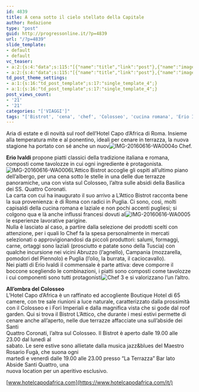 ```yaml
---
id: 4839
title: A cena sotto il cielo stellato della Capitale
author: Redazione
type: "post"
guid: http://progressonline.it/?p=4839
url: "/?p=4839"
slide_template:
- default
- default
vc_teaser:
- a:2:{s:4:"data";s:115:"[{"name":"title","link":"post"},{"name":"image","image":"featured","link":"none"},{"name":"text","mode":"excerpt"}]";s:7:"bgcolor";s:0:"";}
- a:2:{s:4:"data";s:115:"[{"name":"title","link":"post"},{"name":"image","image":"featured","link":"none"},{"name":"text","mode":"excerpt"}]";s:7:"bgcolor";s:0:"";}
td_post_theme_settings:
- a:1:{s:16:"td_post_template";s:17:"single_template_4";}
- a:1:{s:16:"td_post_template";s:17:"single_template_4";}
post_views_count:
- '21'
- '21'
categories: "['VIAGGI']"
tags: "['Bistrot', 'cena', 'chef', 'Colosseo', 'cucina romana', 'Erio Ivaldi', 'food', 'Fori Imperiali', 'Hotel', "Hotel Capo d'Africa", 'news', 'Puglia', 'Roma']"
---
```


Aria di estate e di novità sul roof dell’Hotel Capo d’Africa di Roma. Insieme alla temperatura mite e al ponentino, ideali per cenare in terrazza, la nuova stagione ha portato con sé anche un nuov![IMG-20160616-WA0004](https://progressonline.it/wp-content/uploads/IMG-20160616-WA0004-225x300.jpg)o Chef.

**Erio Ivaldi** propone piatti classici della tradizione italiana e romana, composti come tavolozze in cui ogni ingrediente è protagonista. ![IMG-20160616-WA0006](https://progressonline.it/wp-content/uploads/IMG-20160616-WA0006-300x225.jpg)L’Attico Bistrot accoglie gli ospiti all’ultimo piano dell’albergo, per una cena sotto le stelle in una delle due terrazze panoramiche, una con vista sul Colosseo, l’altra sulle absidi della Basilica dei SS. Quattro Coronati.  
La carta con cui ha inaugurato il suo arrivo a L’Attico Bistrot racconta bene la sua provenienza: è di Roma con radici in Puglia. Ci sono, così, molti capisaldi della cucina romana e laziale e non pochi accenti pugliesi; si colgono qua e là anche influssi francesi dovuti al![IMG-20160616-WA0005](https://progressonline.it/wp-content/uploads/IMG-20160616-WA0005-225x300.jpg)le esperienze lavorative parigine.  
Nulla è lasciato al caso, a partire dalla selezione dei prodotti scelti con attenzione, per i quali lo Chef fa la spesa personalmente in mercati selezionati o approvigionandosi da piccoli produttori: salumi, formaggi, carne, ortaggi sono laziali (prosciutto e patate sono della Tuscia) con qualche incursione nei vicini Abruzzo (l’agnello), Campania (mozzarella, pomodori del Piennolo) e Puglia (l’olio, la burrata, il caciocavallo).  
Nei piatti di Erio Ivaldi il commensale è parte attiva: deve comporre il boccone scegliendo le combinazioni, i piatti sono composti come tavolozze i cui componenti sono tutti protagonisti![Chef 3](https://progressonline.it/wp-content/uploads/Chef-3-300x242.jpg) e si valorizzano l’un l’altro.

**All’ombra del Colosseo**  
L’Hotel Capo d’Africa è un raffinato ed accogliente Boutique Hotel di 65 camere, con tre sale riunioni a luce naturale, caratterizzato dalla prossimità con il Colosseo e i Fori Imperiali e dalla magnifica vista che si gode dal roof garden. Qui si trova il Bistrot L’Attico, che durante i mesi estivi permette di cenare anche all’aperto, nelle due terrazze affacciate una sull’abside dei Santi  
Quattro Coronati, l’altra sul Colosseo. Il Bistrot è aperto dalle 19.00 alle 23.00 dal lunedì al  
sabato. Le sere estive sono allietate dalla musica jazz&amp;blues del Maestro Rosario Fugà, che suona ogni  
martedì e venerdì dalle 19.00 alle 23.00 presso “La Terrazza” Bar lato Abside Santi Quattro, una  
nuova location per un aperitivo esclusivo.

[www.hotelcapodafrica.com](https://www.hotelcapodafrica.com/it/)
